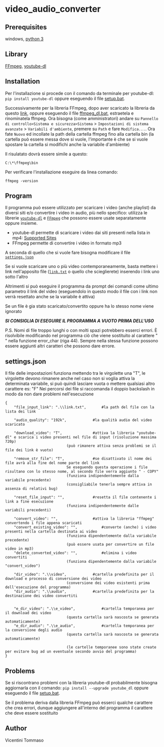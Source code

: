 ﻿# video_audio_converter


## Prerequisites
windows, [python 3](https://www.python.org/downloads/)

## Library
[FFmpeg](https://github.com/FFmpeg/FFmpeg), [youtube-dl](https://github.com/ytdl-org/youtube-dl)

## Installation
Per l'installazione si procede con il comando da terminale per youtube-dl: `pip install youtube-dl` oppure eseguendo il file [setup.bat](\setup.bat).

Successivamente per la libreria FFmpeg, dopo aver scaricato la libreria da questo [link](https://www.gyan.dev/ffmpeg/builds/ffmpeg-git-full.7z), oppure eseguendo il file [ffmpeg_dl.bat](\ffmpeg_dl.bat), estraetela e rinominatela ffmpeg. Ora bisogna (come amministratori) andare su `Pannello di controllo>Sistema e sicurezza>Sistema` > `Impostazioni di sistema avanzate` > `Variabili d'ambiente`, premere su `Path` e fare `Modifica...`. Ora fate `Nuovo` ed incollate la path della cartella ffmpeg fino alla cartella bin (la cartella può essere messa dove si vuole, l'importante è che se si vuole spostare la cartella si modifichi anche la variabile d'ambiente)

Il risulatato dovrà essere simile a questo:

	C:\*\ffmpeg\bin

Per verificare l'installazione eseguire da linea comando:

	ffmpeg -version

## Program
Il programma può essere utilizzato per scaricare i video (anche playlist) da diversi siti e/o convertire i video in audio, più nello specifico: utilizza le librerie [`youtube-dl`](https://github.com/ytdl-org/youtube-dl) e [`FFmpeg`](https://github.com/FFmpeg/FFmpeg) che possono essere usate separatamente oppure insieme.

* youtube-dl permette di scaricare i video dai siti presenti nella lista in mp4: [Supported Sites](https://ytdl-org.github.io/youtube-dl/supportedsites.html) 
* FFmpeg permette di convertire i video in formato mp3

A seconda di quello che si vuole fare bisogna modificare il file [`settings.json`](.\bin\settings.json)

Se si vuole scaricare uno o più video contemporaneamente, basta mettere i link nell'apposito file ([`link.txt`](.\bin\link.txt) o quello che scieglierete) inserendo i link uno sotto l'altro

Altrimenti si può eseguire il programma da prompt dei comandi come ultimo parametro il link del video (eseguendolo in questo modo il file con i link non verrà resettato anche se la variabile è attiva)

Se un file è gia stato scaricato/convertito oppure ha lo stesso nome viene ignorato

***SI CONSIGLIA DI ESEGUIRE IL PROGRAMMA A VUOTO PRIMA DELL'USO***

P.S. Nomi di file troppo lunghi o con molti spazi potrebbero esserci errori. È risolvibile modificando nel programma ciò che viene sostituito al carattere " " nella funzione error_char (riga 44). Sempre nella stessa funzione possono essere aggiunti altri caratteri che possono dare errore.

## settings.json
Il file delle impostazioni funziona mettendo tra le virgolette una "T", le virgolette devono rimanere anche nel caso non si voglia attiva la determinata variabile, si può quindi lasciare vuota o mettere qualsiasi altro carattere es: "F"
Nei percorsi dei file si raccomanda il doppio backslash in modo da non dare problemi nell'esecuzione

	{
		"file_input_link": ".\\link.txt",		#la path del file con la lista dei link

		"audio_quality": "192k",			#la qualità audio del video scaricato

		"download_video": "T",				#attiva la libreria "youtube-dl" e scarica i video presenti nel file di input (risoluzione massima 720p)
								(può rimanere attiva senza problemi se il file dei link è vuoto)

		"remove_str_file": "T",				#se disattivato il nome dei file avrà alla fine del nome parte del link
								Se eseguendo questa operazione i file risultano con lo stesso nome, al secondo file verra aggiunto " - COPY"
								(funziona indipendentemente dalla variabile precedente)
								(consigliabile tenerla sempre attiva in assenza di relativi bug)

		"reset_file_input": "",				#resetta il file contenente i link a fine esecuzione
								(funziona indipendentemente dalle variabili precedenti)

		"convert_video": "",				#attiva la libreria "ffmpeg" convertendo i file appena scaricati
		"convert_existing_video": "",			#converte (anche) i video presenti nella cartella destinata ai video
								(funziona dipendentemente dalla variabile precedente)
								(può essere usata per convertire un file video in mp3)
		"delete_converted_video": "",			#elimina i video convertiti
								(funziona dipendentemente dalla variabile "convert_video")

		"dir_video": ".\\video",			#cartella predefinita per il download e processo di conversione dei video
								(conversione dei video esistenti prima dell'esecuzione del programma)
		"dir_audio": ".\\audio",			#cartella predefinita per la destinazione dei video convertiti

		
		"e_dir_video": ".\\e_video",			#cartella temporanea per il download dei video
								(questa cartella sarà nascosta se generata automaticamente)
		"e_dir_audio": ".\\e_audio",			#cartella temporanea per la conversione degli audio
								(questa cartella sarà nascosta se generata automaticamente)

								(le cartelle temporanee sono state create per evitare bug ad un eventuale secondo avvio del programma)
	}

## Problems
Se si riscontrano problemi con la libreria youtube-dl probabilmente bisogna aggiornarla con il comando: `pip install --upgrade youtube_dl` oppure eseguendo il file [setup.bat](\setup.bat).

Se il problema deriva dalla libreria FFmpeg può esserci qualche carattere che crea errori, dunque aggiungere all'interno del programma il carattere che deve essere sostituito

## Author
Vicentini Tommaso
